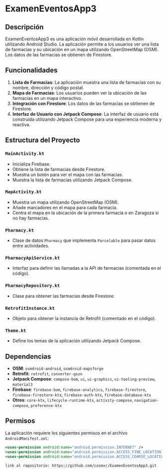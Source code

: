 # ExamenEventosApp3

## Descripción

ExamenEventosApp3 es una aplicación móvil desarrollada en Kotlin utilizando Android Studio. La aplicación permite a los usuarios ver una lista de farmacias y su ubicación en un mapa utilizando OpenStreetMap (OSM). Los datos de las farmacias se obtienen de Firestore.

## Funcionalidades

1. **Lista de Farmacias**: La aplicación muestra una lista de farmacias con su nombre, dirección y código postal.
2. **Mapa de Farmacias**: Los usuarios pueden ver la ubicación de las farmacias en un mapa interactivo.
3. **Integración con Firestore**: Los datos de las farmacias se obtienen de Firestore.
4. **Interfaz de Usuario con Jetpack Compose**: La interfaz de usuario está construida utilizando Jetpack Compose para una experiencia moderna y reactiva.

## Estructura del Proyecto

### `MainActivity.kt`

- Inicializa Firebase.
- Obtiene la lista de farmacias desde Firestore.
- Muestra un botón para ver el mapa con las farmacias.
- Muestra la lista de farmacias utilizando Jetpack Compose.

### `MapActivity.kt`

- Muestra un mapa utilizando OpenStreetMap (OSM).
- Añade marcadores en el mapa para cada farmacia.
- Centra el mapa en la ubicación de la primera farmacia o en Zaragoza si no hay farmacias.

### `Pharmacy.kt`

- Clase de datos `Pharmacy` que implementa `Parcelable` para pasar datos entre actividades.

### `PharmacyApiService.kt`

- Interfaz para definir las llamadas a la API de farmacias (comentada en el código).

### `PharmacyRepository.kt`

- Clase para obtener las farmacias desde Firestore.

### `RetrofitInstance.kt`

- Objeto para obtener la instancia de Retrofit (comentado en el código).

### `Theme.kt`

- Define los temas de la aplicación utilizando Jetpack Compose.

## Dependencias

- **OSM**: `osmdroid-android`, `osmdroid-mapsforge`
- **Retrofit**: `retrofit`, `converter-gson`
- **Jetpack Compose**: `compose-bom`, `ui`, `ui-graphics`, `ui-tooling-preview`, `material3`
- **Firebase**: `firebase-bom`, `firebase-analytics`, `firebase-firestore`, `firebase-firestore-ktx`, `firebase-auth-ktx`, `firebase-database-ktx`
- **Otros**: `core-ktx`, `lifecycle-runtime-ktx`, `activity-compose`, `navigation-compose`, `preference-ktx`

## Permisos

La aplicación requiere los siguientes permisos en el archivo `AndroidManifest.xml`:

```xml
<uses-permission android:name="android.permission.INTERNET" />
<uses-permission android:name="android.permission.ACCESS_FINE_LOCATION" />
<uses-permission android:name="android.permission.ACCESS_COARSE_LOCATION" />

link al repositorio: https://github.com/cosmxr/ExamenEventosApp3.git
